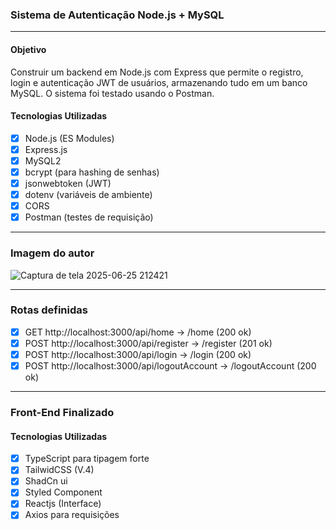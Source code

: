 

### Sistema de Autenticação Node.js + MySQL

---
#### Objetivo
Construir um backend em Node.js com Express que permite o registro, login e autenticação JWT de usuários, armazenando tudo em um banco MySQL. O sistema foi testado usando o Postman.

#### Tecnologias Utilizadas
- [x] Node.js (ES Modules)
- [x] Express.js
- [x] MySQL2
- [x] bcrypt (para hashing de senhas)
- [x] jsonwebtoken (JWT)
- [x] dotenv (variáveis de ambiente)
- [x] CORS
- [x] Postman (testes de requisição)

---
### Imagem do autor
![Captura de tela 2025-06-25 212421](https://github.com/user-attachments/assets/6be5893e-7ee5-4a2f-9333-c923556e0fca)

---
### Rotas definidas
- [x] GET http://localhost:3000/api/home -> /home (200 ok)
- [x] POST http://localhost:3000/api/register -> /register (201 ok)
- [x] POST http://localhost:3000/api/login -> /login (200 ok)
- [x] POST http://localhost:3000/api/logoutAccount -> /logoutAccount (200 ok) 

---
### Front-End Finalizado
#### Tecnologias Utilizadas
- [x] TypeScript para tipagem forte
- [x] TailwidCSS (V.4)
- [x] ShadCn ui
- [x] Styled Component
- [x] Reactjs (Interface)
- [x] Axios para requisições
